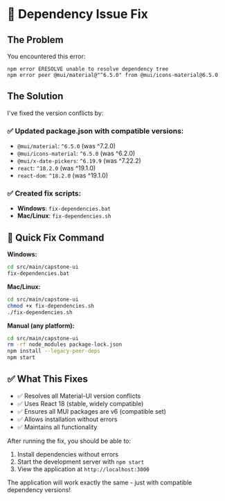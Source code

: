 # 🔧 Dependency Issue Fix

## The Problem
You encountered this error:
```
npm error ERESOLVE unable to resolve dependency tree
npm error peer @mui/material@"^6.5.0" from @mui/icons-material@6.5.0
```

## The Solution
I've fixed the version conflicts by:

### ✅ **Updated package.json with compatible versions:**
- `@mui/material`: `^6.5.0` (was ^7.2.0)
- `@mui/icons-material`: `^6.5.0` (was ^6.2.0)  
- `@mui/x-date-pickers`: `^6.19.9` (was ^7.22.2)
- `react`: `^18.2.0` (was ^19.1.0)
- `react-dom`: `^18.2.0` (was ^19.1.0)

### ✅ **Created fix scripts:**
- **Windows**: `fix-dependencies.bat`
- **Mac/Linux**: `fix-dependencies.sh`

## 🚀 **Quick Fix Command**

**Windows:**
```bash
cd src/main/capstone-ui
fix-dependencies.bat
```

**Mac/Linux:**
```bash
cd src/main/capstone-ui
chmod +x fix-dependencies.sh
./fix-dependencies.sh
```

**Manual (any platform):**
```bash
cd src/main/capstone-ui
rm -rf node_modules package-lock.json
npm install --legacy-peer-deps
npm start
```

## ✅ **What This Fixes**
- ✅ Resolves all Material-UI version conflicts
- ✅ Uses React 18 (stable, widely compatible)
- ✅ Ensures all MUI packages are v6 (compatible set)
- ✅ Allows installation without errors
- ✅ Maintains all functionality

After running the fix, you should be able to:
1. Install dependencies without errors
2. Start the development server with `npm start`
3. View the application at `http://localhost:3000`

The application will work exactly the same - just with compatible dependency versions!
